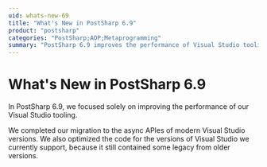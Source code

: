 ```yaml
---
uid: whats-new-69
title: "What's New in PostSharp 6.9"
product: "postsharp"
categories: "PostSharp;AOP;Metaprogramming"
summary: "PostSharp 6.9 improves the performance of Visual Studio tooling, completes migration to modern Visual Studio's async APIs, and optimizes legacy code."
---
```

# What's New in PostSharp 6.9

In PostSharp 6.9, we focused solely on improving the performance of our Visual Studio tooling.

We completed our migration to the async APIes of modern Visual Studio versions. We also optimized the code for the versions of Visual Studio we currently support, because it still contained some legacy from older versions.


